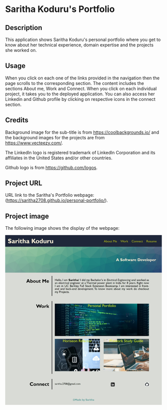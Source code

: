 # Saritha Koduru's Portfolio

## Description

This application shows Saritha Koduru's personal portfolio where you get to know about
her technical experience, domain expertise and the projects she worked on.


## Usage

When you click on each one of the links provided in the navigation then the page scrolls to the corresponding section. 
The content includes the sections About me, Work and Connect. When you click on each individual project, it takes you to the 
deployed application. You can also access her Linkedin and Github profile by clicking on respective icons in the connect section. 


## Credits


Background image for the sub-title is from https://coolbackgrounds.io/  and the background images for the projects are from 
https://www.vecteezy.com/.

The LinkedIn logo is registered trademark of LinkedIn Corporation and its affiliates in the United States and/or other countries.

Github logo is from https://github.com/logos.


## Project URL

URL link to the Saritha's Portfolio webpage:
(https://saritha2708.github.io/personal-portfolio/).

## Project image

The following image shows the display of the webpage:

![The Saritha's Portfolio webpage includes a navigation bar, background images to different applications and Linkedin and GitHub icons.](./assets/images/portfolio-screenshot.png)
